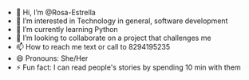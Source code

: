 - 👋 Hi, I’m @Rosa-Estrella
- 👀 I’m interested in Technology in general, software development 
- 🌱 I’m currently learning Python
- 💞️ I’m looking to collaborate on a project that challenges me
- 📫 How to reach me text or call to 8294195235
- 😄 Pronouns: She/Her
- ⚡ Fun fact: I can read people's stories by spending 10 min with them

<!---
Rosa-Estrella/Rosa-Estrella is a ✨ special ✨ repository because its `README.md` (this file) appears on your GitHub profile.
You can click the Preview link to take a look at your changes.
--->
